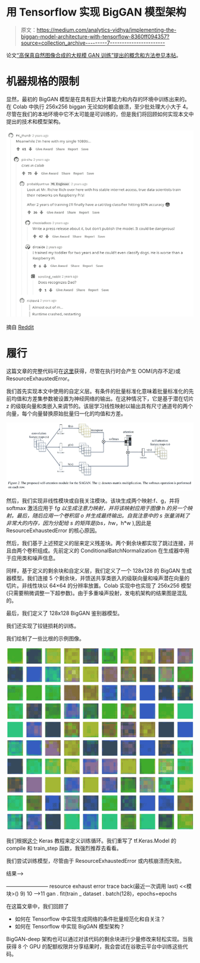 # 用 Tensorflow 实现 BigGAN 模型架构

> 原文：<https://medium.com/analytics-vidhya/implementing-the-biggan-model-architecture-with-tensorflow-8360ff094357?source=collection_archive---------7----------------------->

论文[“高保真自然图像合成的大规模 GAN 训练”提出的概念和方法参见](https://arxiv.org/abs/1809.11096)[本帖](/analytics-vidhya/key-concepts-of-biggan-training-and-assessing-large-scale-image-generation-4c8303dcf73f)。

# 机器规格的限制

显然，最初的 BigGAN 模型是在具有巨大计算能力和内存的环境中训练出来的。在 Colab 中执行 256x256 biggan 无论如何都会崩溃，至少批处理大小大于 4。尽管在我们的本地环境中它不太可能是可训练的，但是我们将回顾如何实现本文中提出的技术和模型架构。

![](img/b2dc59628ef2cd93fa453e29489b67c2.png)

摘自 [Reddit](https://www.reddit.com/r/MachineLearning/comments/b461zt/p_want_to_train_your_own_biggan_on_just_48_gpus/)

# 履行

这篇文章的完整代码可在[这里](https://colab.research.google.com/drive/1WGG8d22KoxXWBThYOeFDcHvt_z9EirHV)获得，尽管在执行时会产生 OOM(内存不足)或 ResourceExhaustedError。

我们首先实现本文中使用的自定义层。有条件的批量标准化意味着批量标准化的先前均值和方差集参数被设置为神经网络的输出。在这种情况下，它是基于潜在切片 z 的级联向量和类嵌入来调节的。该层学习线性映射以输出具有尺寸通道号的两个向量，每个向量替换原始批量归一化的均值和方差。

![](img/bfb5a948f347248a2fc969e44bd7fa9f.png)

然后，我们实现非线性模块或自我关注模块。该块生成两个映射:f、g，并将 softmax 激活应用于 f*g 以生成注意力映射，并将该映射应用于图像 h 的另一个映射。最后，随后应用一个卷积层 o 并生成最终输出。自我注意中的 s 张量消耗了非常大的内存，因为分配给 s 的矩阵是(bs，h*w，h*w ),因此是 ResourceExhaustedError 的核心原因。

然后，我们基于上述预定义的层来定义残差块。两个剩余块都实现了跳过连接，并且由两个卷积组成。先前定义的 ConditionalBatchNormalization 在生成器中用于应用类和噪声信息。

同样，基于定义的剩余块和自定义层，我们定义了一个 128x128 的 BigGAN 生成器模型。我们连接 5 个剩余块，并馈送共享类嵌入的级联向量和噪声潜在向量的切片。非线性块以 64×64 的分辨率放置。Colab 实现中也实现了 256x256 模型(只需要稍微调整一下超参数)。由于多重噪声投射，发电机架构的结果图是混乱的。

最后，我们定义了 128x128 BigGAN 鉴别器模型。

我们还实现了铰链损耗的训练。

我们绘制了一些比根的示例图像。

![](img/f6170d26e7c9b831dbf00357be8ec30b.png)

我们根据[这个](https://keras.io/examples/generative/dcgan_overriding_train_step/) Keras 教程来定义训练循环。我们重写了 tf.Keras.Model 的 compile 和 train_step 函数，我强烈推荐去看看。

我们尝试训练模型，尽管由于 ResourceExhaustedError 或内核崩溃而失败。

结果-->

————————
resource exhaust error trace back(最近一次调用 last)
<<模块>()
9)
10
—>11 gan . fit(train _ dataset . batch(128)，epochs=epochs

在这篇文章中，我们回顾了

*   如何在 Tensorflow 中实现生成网络的条件批量规范化和自关注？
*   如何在 Tensorflow 中实现 BigGAN 模型架构？

BigGAN-deep 架构也可以通过对该代码的剩余块进行少量修改来轻松实现。当我获得 8 个 GPU 的配额权限并分享结果时，我会尝试在谷歌云平台中训练这些代码。